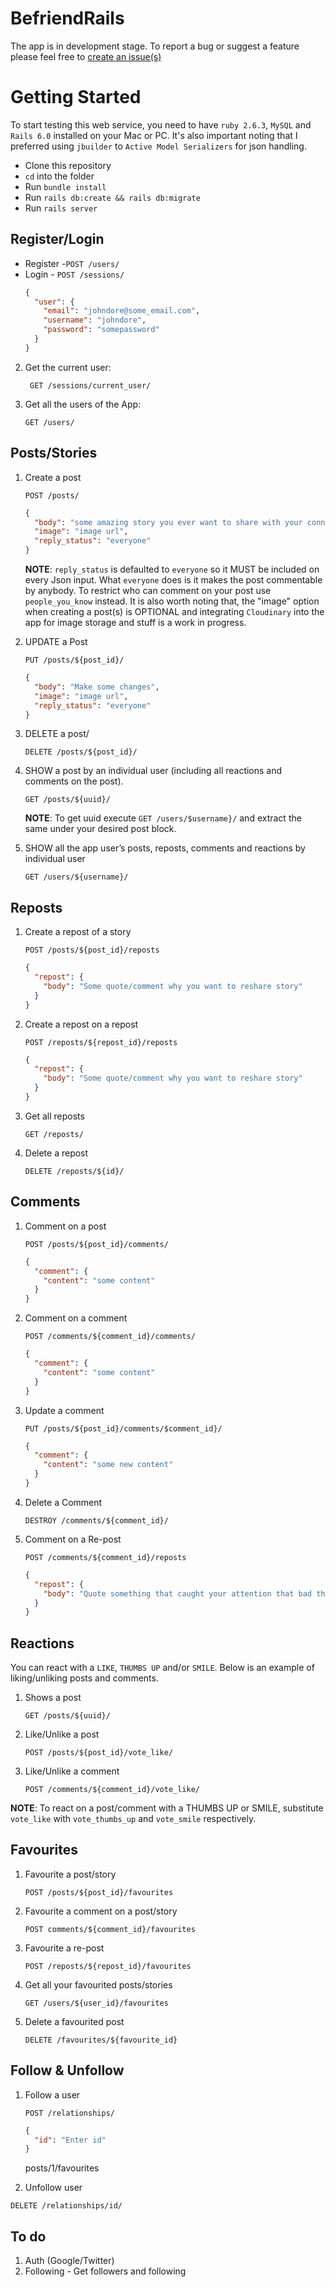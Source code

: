 # BefriendRails

The app is in development stage. To report a bug or suggest a feature please feel free to [create an issue(s)](https://github.com/UD-Designs-Lab/befriend-rails/issues/new)

# Getting Started

To start testing this web service, you need to have `ruby 2.6.3`, `MySQL` and `Rails 6.0` installed on your Mac or PC.
It's also important noting that I preferred using `jbuilder` to `Active Model Serializers` for json handling.

- Clone this repository
- `cd` into the folder
- Run `bundle install`
- Run `rails db:create && rails db:migrate`
- Run `rails server`

## Register/Login

- Register -`POST /users/`
- Login - `POST /sessions/`
  ```json
  {
    "user": {
      "email": "johndore@some_email.com",
      "username": "johndore",
      "password": "somepassword"
    }
  }
  ```

2. Get the current user:

   ` GET /sessions/current_user/`

3. Get all the users of the App:

   `GET /users/`

## Posts/Stories

1. Create a post

   `POST /posts/`

   ```json
   {
     "body": "some amazing story you ever want to share with your connections",
     "image": "image url",
     "reply_status": "everyone"
   }
   ```

   **NOTE**: `reply_status` is defaulted to `everyone` so it MUST be included on every Json input. What `everyone` does is it makes the post commentable by anybody. To restrict who can comment on your post use `people_you_know` instead. It is also worth noting that, the "image" option when creating a post(s) is OPTIONAL and integrating `Cloudinary` into the app for image storage and stuff is a work in progress.

2. UPDATE a Post

   `PUT /posts/${post_id}/`

   ```json
   {
     "body": "Make some changes",
     "image": "image url",
     "reply_status": "everyone"
   }
   ```

3. DELETE a post/

   `DELETE /posts/${post_id}/`

4. SHOW a post by an individual user (including all reactions and comments on the post).

   `GET /posts/${uuid}/`

   **NOTE**: To get uuid execute `GET /users/$username}/` and extract the same under your desired post block.

5. SHOW all the app user’s posts, reposts, comments and reactions by individual user

   `GET /users/${username}/`

## Reposts

1. Create a repost of a story

   `POST /posts/${post_id}/reposts`

   ```json
   {
     "repost": {
       "body": "Some quote/comment why you want to reshare story"
     }
   }
   ```

2. Create a repost on a repost

   `POST /reposts/${repost_id}/reposts`

   ```json
   {
     "repost": {
       "body": "Some quote/comment why you want to reshare story"
     }
   }
   ```

3. Get all reposts

   `GET /reposts/`

4. Delete a repost

   `DELETE /reposts/${id}/`

## Comments

1.  Comment on a post

    `POST /posts/${post_id}/comments/`

    ```json
    {
      "comment": {
        "content": "some content"
      }
    }
    ```

2.  Comment on a comment

    `POST /comments/${comment_id}/comments/`

    ```json
    {
      "comment": {
        "content": "some content"
      }
    }
    ```

3.  Update a comment

    `PUT /posts/${post_id}/comments/$comment_id}/`

    ```json
    {
      "comment": {
        "content": "some new content"
      }
    }
    ```

4.  Delete a Comment

    `DESTROY /comments/${comment_id}/`

5.  Comment on a Re-post

    `POST /comments/${comment_id}/reposts`

    ```json
    {
      "repost": {
        "body": "Quote something that caught your attention that bad that you had to re-post the story/post"
      }
    }
    ```

## Reactions

You can react with a `LIKE`, `THUMBS UP` and/or `SMILE`. Below is an example of liking/unliking posts and comments.

1. Shows a post

   `GET /posts/${uuid}/`

2. Like/Unlike a post

   `POST /posts/${post_id}/vote_like/`

3. Like/Unlike a comment

   `POST /comments/${comment_id}/vote_like/`

**NOTE**: To react on a post/comment with a THUMBS UP or SMILE, substitute `vote_like` with `vote_thumbs_up` and `vote_smile` respectively.

## Favourites

1. Favourite a post/story

   `POST /posts/${post_id}/favourites`

2. Favourite a comment on a post/story

   `POST comments/${comment_id}/favourites`

3. Favourite a re-post

   `POST /reposts/${repost_id}/favourites`

4. Get all your favourited posts/stories

   `GET /users/${user_id}/favourites`

5. Delete a favourited post

   `DELETE /favourites/${favourite_id}`

## Follow & Unfollow

1. Follow a user

   `POST /relationships/`

   ```json
   {
     "id": "Enter id"
   }
   ```

   posts/1/favourites

2. Unfollow user

`DELETE /relationships/id/`

<!--
3. Get all followers for a given user
   `GET /users/${user_id}/following/`

4. Get all users a user is following
   `GET /users/${user_id}/followers` -->

## To do

1. Auth (Google/Twitter)
2. Following - Get followers and following
